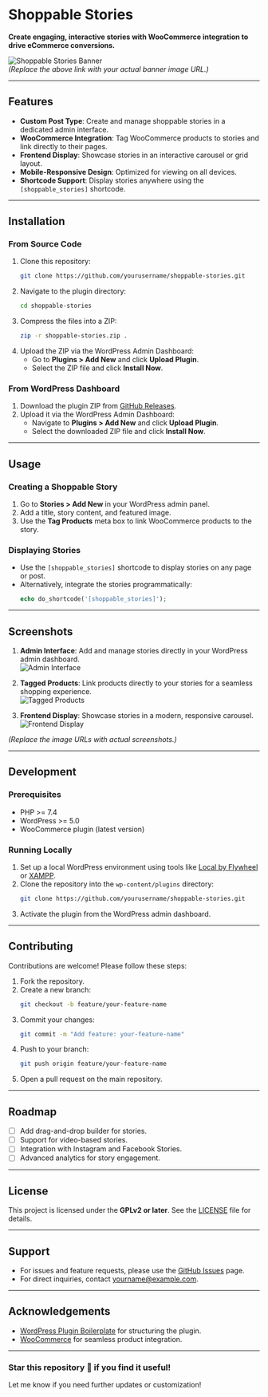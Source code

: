 # Shoppable Stories

**Create engaging, interactive stories with WooCommerce integration to drive eCommerce conversions.**

![Shoppable Stories Banner](https://example.com/banner-image.png)  
*(Replace the above link with your actual banner image URL.)*

---

## Features

- **Custom Post Type**: Create and manage shoppable stories in a dedicated admin interface.
- **WooCommerce Integration**: Tag WooCommerce products to stories and link directly to their pages.
- **Frontend Display**: Showcase stories in an interactive carousel or grid layout.
- **Mobile-Responsive Design**: Optimized for viewing on all devices.
- **Shortcode Support**: Display stories anywhere using the `[shoppable_stories]` shortcode.

---

## Installation

### From Source Code
1. Clone this repository:
   ```bash
   git clone https://github.com/yourusername/shoppable-stories.git
   ```
2. Navigate to the plugin directory:
   ```bash
   cd shoppable-stories
   ```
3. Compress the files into a ZIP:
   ```bash
   zip -r shoppable-stories.zip .
   ```
4. Upload the ZIP via the WordPress Admin Dashboard:
   - Go to **Plugins > Add New** and click **Upload Plugin**.
   - Select the ZIP file and click **Install Now**.

### From WordPress Dashboard
1. Download the plugin ZIP from [GitHub Releases](https://github.com/yourusername/shoppable-stories/releases).
2. Upload it via the WordPress Admin Dashboard:
   - Navigate to **Plugins > Add New** and click **Upload Plugin**.
   - Select the downloaded ZIP file and click **Install Now**.

---

## Usage

### Creating a Shoppable Story
1. Go to **Stories > Add New** in your WordPress admin panel.
2. Add a title, story content, and featured image.
3. Use the **Tag Products** meta box to link WooCommerce products to the story.

### Displaying Stories
- Use the `[shoppable_stories]` shortcode to display stories on any page or post.
- Alternatively, integrate the stories programmatically:
  ```php
  echo do_shortcode('[shoppable_stories]');
  ```

---

## Screenshots

1. **Admin Interface**: Add and manage stories directly in your WordPress admin dashboard.  
   ![Admin Interface](https://example.com/admin-interface.png)  
   
2. **Tagged Products**: Link products directly to your stories for a seamless shopping experience.  
   ![Tagged Products](https://example.com/tagged-products.png)  

3. **Frontend Display**: Showcase stories in a modern, responsive carousel.  
   ![Frontend Display](https://example.com/frontend-display.png)

*(Replace the image URLs with actual screenshots.)*

---

## Development

### Prerequisites
- PHP >= 7.4
- WordPress >= 5.0
- WooCommerce plugin (latest version)

### Running Locally
1. Set up a local WordPress environment using tools like [Local by Flywheel](https://localwp.com/) or [XAMPP](https://www.apachefriends.org/index.html).
2. Clone the repository into the `wp-content/plugins` directory:
   ```bash
   git clone https://github.com/yourusername/shoppable-stories.git
   ```
3. Activate the plugin from the WordPress admin dashboard.

---

## Contributing

Contributions are welcome! Please follow these steps:

1. Fork the repository.
2. Create a new branch:
   ```bash
   git checkout -b feature/your-feature-name
   ```
3. Commit your changes:
   ```bash
   git commit -m "Add feature: your-feature-name"
   ```
4. Push to your branch:
   ```bash
   git push origin feature/your-feature-name
   ```
5. Open a pull request on the main repository.

---

## Roadmap

- [ ] Add drag-and-drop builder for stories.
- [ ] Support for video-based stories.
- [ ] Integration with Instagram and Facebook Stories.
- [ ] Advanced analytics for story engagement.

---

## License

This project is licensed under the **GPLv2 or later**. See the [LICENSE](LICENSE) file for details.

---

## Support

- For issues and feature requests, please use the [GitHub Issues](https://github.com/yourusername/shoppable-stories/issues) page.
- For direct inquiries, contact [yourname@example.com](mailto:yourname@example.com).

---

## Acknowledgements

- [WordPress Plugin Boilerplate](https://github.com/DevinVinson/WordPress-Plugin-Boilerplate) for structuring the plugin.
- [WooCommerce](https://woocommerce.com/) for seamless product integration.

---

### Star this repository 🌟 if you find it useful!  
Let me know if you need further updates or customization!